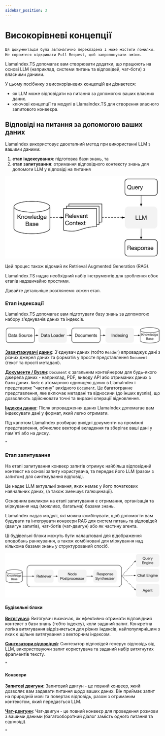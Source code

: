 ```yaml
---
sidebar_position: 3
---
```


# Високорівневі концепції

`Ця документація була автоматично перекладена і може містити помилки. Не соромтеся відкривати Pull Request, щоб запропонувати зміни.`

LlamaIndex.TS допомагає вам створювати додатки, що працюють на основі LLM (наприклад, системи питань та відповідей, чат-боти) з власними даними.

У цьому посібнику з високорівневих концепцій ви дізнаєтеся:

- як LLM може відповідати на питання за допомогою ваших власних даних.
- ключові концепції та модулі в LlamaIndex.TS для створення власного запитового конвеєра.

## Відповіді на питання за допомогою ваших даних

LlamaIndex використовує двоетапний метод при використанні LLM з вашими даними:

1. **етап індексування**: підготовка бази знань, та
2. **етап запитування**: отримання відповідного контексту знань для допомоги LLM у відповіді на питання

![](./_static/concepts/rag.jpg)

Цей процес також відомий як Retrieval Augmented Generation (RAG).

LlamaIndex.TS надає необхідний набір інструментів для зроблення обох етапів надзвичайно простими.

Давайте детальніше розглянемо кожен етап.

### Етап індексації

LlamaIndex.TS допомагає вам підготувати базу знань за допомогою набору з'єднувачів даних та індексів.

![](./_static/concepts/indexing.jpg)

[**Завантажувачі даних**](./modules/high_level/data_loader.md):
З'єднувач даних (тобто `Reader`) впроваджує дані з різних джерел даних та форматів у просте представлення `Document` (текст та прості метадані).

[**Документи / Вузли**](./modules/high_level/documents_and_nodes.md): `Document` є загальним контейнером для будь-якого джерела даних - наприклад, PDF, виводу API або отриманих даних з бази даних. `Node` є атомарною одиницею даних в LlamaIndex і представляє "частину" вихідного `Document`. Це багатогранне представлення, яке включає метадані та відносини (до інших вузлів), що дозволяють здійснювати точні та виразні операції відновлення.

[**Індекси даних**](./modules/high_level/data_index.md):
Після впровадження даних LlamaIndex допомагає вам індексувати дані у формат, який легко отримати.

Під капотом LlamaIndex розбирає вихідні документи на проміжні представлення, обчислює векторні вкладення та зберігає ваші дані у пам'яті або на диску.

"

### Етап запитування

На етапі запитування конвеєр запитів отримує найбільш відповідний контекст на основі запиту користувача,
та передає його LLM (разом з запитом) для синтезування відповіді.

Це надає LLM актуальні знання, яких немає у його початкових навчальних даних,
(а також зменшує галюцинації).

Основним викликом на етапі запитування є отримання, організація та міркування над (можливо, багатьма) базами знань.

LlamaIndex надає модулі, які можна комбінувати, щоб допомогти вам будувати та інтегрувати конвеєри RAG для систем питань та відповідей (двигун запитів), чат-ботів (чат-двигун) або як частину агента.

Ці будівельні блоки можуть бути налаштовані для відображення вподобань ранжування, а також комбіновані для міркування над кількома базами знань у структурований спосіб.

![](./_static/concepts/querying.jpg)

#### Будівельні блоки

[**Витягувачі**](./modules/low_level/retriever.md):
Витягувач визначає, як ефективно отримати відповідний контекст з бази знань (тобто індексу), коли заданий запит.
Конкретна логіка витягування відрізняється для різних індексів, найпопулярнішим з яких є щільне витягування з векторним індексом.

[**Синтезатори відповідей**](./modules/low_level/response_synthesizer.md):
Синтезатор відповідей генерує відповідь від LLM, використовуючи запит користувача та заданий набір витягнутих фрагментів тексту.

"

#### Конвеєри

[**Запитові двигуни**](./modules/high_level/query_engine.md):
Запитовий двигун - це повний конвеєр, який дозволяє вам задавати питання щодо ваших даних.
Він приймає запит на природній мові та повертає відповідь, разом з отриманим контекстом, який передається LLM.

[**Чат-двигуни**](./modules/high_level/chat_engine.md):
Чат-двигун - це повний конвеєр для проведення розмови з вашими даними
(багатооборотний діалог замість одного питання та відповіді).

"

